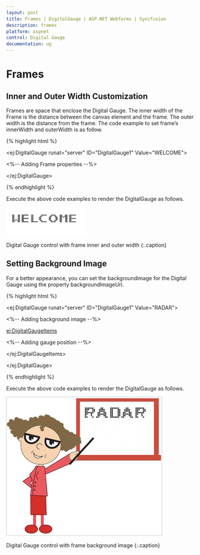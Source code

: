```yaml
---
layout: post
title: Frames | DigitalGauge | ASP.NET Webforms | Syncfusion
description: frames
platform: aspnet
control: Digital Gauge
documentation: ug
---
```


# Frames

## Inner and Outer Width Customization

Frames are space that enclose the Digital Gauge. The inner width of the Frame is the distance between the canvas element and the frame. The outer width is the distance from the frame. The code example to set frame’s innerWidth and outerWidth is as follow. 

{% highlight html %}

<ej:DigitalGauge runat="server" ID="DigitalGauge1" Value="WELCOME">

<%-- Adding Frame properties --%>

<Frame InnerWidth="6" OuterWidth="10"/>



</ej:DigitalGauge>

{% endhighlight %}

Execute the above code examples to render the DigitalGauge as follows.



![](Frames_images/Frames_img1.png)

Digital Gauge control with frame inner and outer width
{:.caption} 



## Setting Background Image

For a better appearance, you can set the backgroundimage for the Digital Gauge using the property backgroundImageUrl. 



{% highlight html %}

<ej:DigitalGauge runat="server" ID="DigitalGauge1" Value="RADAR">

<%-- Adding background image --%>

<Frame BackgroundImageUrl="../Content/images/gauge/board3.jpg"/>

<Items>



<ej:DigitalGaugeItems>



<%-- Adding gauge position --%>



<Position X="80" Y="10"/>



</ej:DigitalGaugeItems>



</Items>

</ej:DigitalGauge>

{% endhighlight %}

Execute the above code examples to render the DigitalGauge as follows.





![](Frames_images/Frames_img2.png)



Digital Gauge control with frame background image
{:.caption} 

